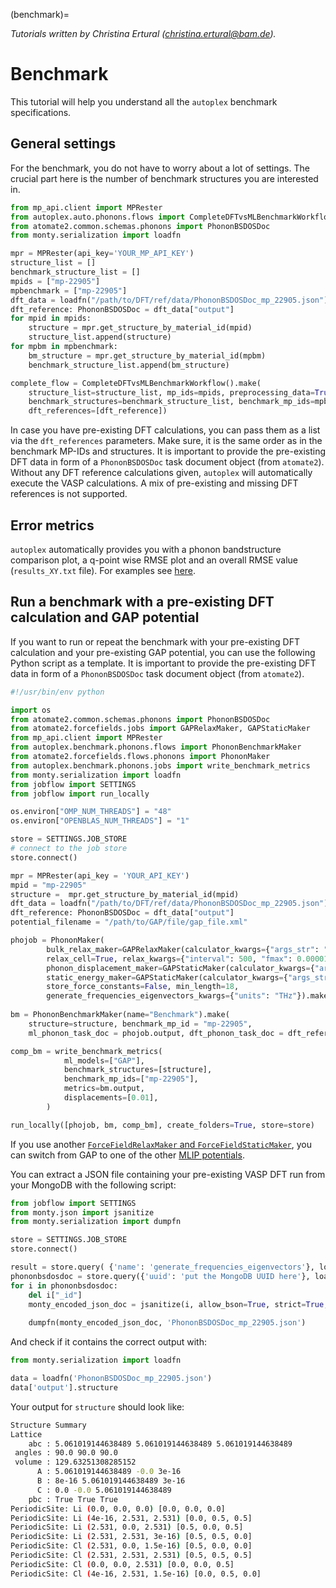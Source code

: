 (benchmark)=

*Tutorials written by Christina Ertural ([christina.ertural@bam.de](mailto:christina.ertural@bam.de)).*

# Benchmark

This tutorial will help you understand all the `autoplex` benchmark specifications.

## General settings

For the benchmark, you do not have to worry about a lot of settings. The crucial part here is the number of benchmark structures you are interested in.

```python
from mp_api.client import MPRester
from autoplex.auto.phonons.flows import CompleteDFTvsMLBenchmarkWorkflow
from atomate2.common.schemas.phonons import PhononBSDOSDoc
from monty.serialization import loadfn

mpr = MPRester(api_key='YOUR_MP_API_KEY')
structure_list = []
benchmark_structure_list = []
mpids = ["mp-22905"]
mpbenchmark = ["mp-22905"]
dft_data = loadfn("/path/to/DFT/ref/data/PhononBSDOSDoc_mp_22905.json")
dft_reference: PhononBSDOSDoc = dft_data["output"]
for mpid in mpids:
    structure = mpr.get_structure_by_material_id(mpid)
    structure_list.append(structure)
for mpbm in mpbenchmark:
    bm_structure = mpr.get_structure_by_material_id(mpbm)
    benchmark_structure_list.append(bm_structure)

complete_flow = CompleteDFTvsMLBenchmarkWorkflow().make(
    structure_list=structure_list, mp_ids=mpids, preprocessing_data=True,
    benchmark_structures=benchmark_structure_list, benchmark_mp_ids=mpbenchmark, 
    dft_references=[dft_reference])
```
In case you have pre-existing DFT calculations, you can pass them as a list via the `dft_references` parameters. Make sure, it is the same order as in the benchmark MP-IDs and structures.
It is important to provide the pre-existing DFT data in form of a `PhononBSDOSDoc` task document object (from `atomate2`). Without any DFT reference calculations given, `autoplex` will automatically execute the VASP calculations. A mix of pre-existing and missing DFT references is not supported.

## Error metrics
`autoplex` automatically provides you with a phonon bandstructure comparison plot, a q-point wise RMSE plot and an overall RMSE value (`results_XY.txt` file). For examples see [here](../flows/flows.md#output-and-results).

## Run a benchmark with a pre-existing DFT calculation and GAP potential

If you want to run or repeat the benchmark with your pre-existing DFT calculation and your pre-existing GAP potential, you can use the following Python script as a template.
It is important to provide the pre-existing DFT data in form of a `PhononBSDOSDoc` task document object (from `atomate2`).

```python
#!/usr/bin/env python

import os
from atomate2.common.schemas.phonons import PhononBSDOSDoc
from atomate2.forcefields.jobs import GAPRelaxMaker, GAPStaticMaker
from mp_api.client import MPRester
from autoplex.benchmark.phonons.flows import PhononBenchmarkMaker
from atomate2.forcefields.flows.phonons import PhononMaker
from autoplex.benchmark.phonons.jobs import write_benchmark_metrics
from monty.serialization import loadfn
from jobflow import SETTINGS
from jobflow import run_locally

os.environ["OMP_NUM_THREADS"] = "48"
os.environ["OPENBLAS_NUM_THREADS"] = "1"

store = SETTINGS.JOB_STORE
# connect to the job store
store.connect()

mpr = MPRester(api_key = 'YOUR_API_KEY')
mpid = "mp-22905"
structure =  mpr.get_structure_by_material_id(mpid)
dft_data = loadfn("/path/to/DFT/ref/data/PhononBSDOSDoc_mp_22905.json")
dft_reference: PhononBSDOSDoc = dft_data["output"]
potential_filename = "/path/to/GAP/file/gap_file.xml"

phojob = PhononMaker(
        bulk_relax_maker=GAPRelaxMaker(calculator_kwargs={"args_str": "IP GAP", "param_filename": potential_filename}, 
        relax_cell=True, relax_kwargs={"interval": 500, "fmax": 0.00001}, steps=10000),
        phonon_displacement_maker=GAPStaticMaker(calculator_kwargs={"args_str": "IP GAP", "param_filename": potential_filename}),
        static_energy_maker=GAPStaticMaker(calculator_kwargs={"args_str": "IP GAP", "param_filename": potential_filename}),
        store_force_constants=False, min_length=18,
        generate_frequencies_eigenvectors_kwargs={"units": "THz"}).make(structure=structure)
        
bm = PhononBenchmarkMaker(name="Benchmark").make(
    structure=structure, benchmark_mp_id = "mp-22905", 
    ml_phonon_task_doc = phojob.output, dft_phonon_task_doc = dft_reference)

comp_bm = write_benchmark_metrics(
            ml_models=["GAP"],
            benchmark_structures=[structure],
            benchmark_mp_ids=["mp-22905"],
            metrics=bm.output,
            displacements=[0.01],
        )

run_locally([phojob, bm, comp_bm], create_folders=True, store=store)
```
If you use another [`ForceFieldRelaxMaker` and `ForceFieldStaticMaker`](https://github.com/materialsproject/atomate2/blob/main/src/atomate2/forcefields/jobs.py), you can switch from GAP to one of the other 
[MLIP potentials](../fitting/fitting.md#fitting-potentials).

You can extract a JSON file containing your pre-existing VASP DFT run from your MongoDB with the following script:
```python
from jobflow import SETTINGS
from monty.json import jsanitize
from monty.serialization import dumpfn

store = SETTINGS.JOB_STORE
store.connect()

result = store.query( {'name': 'generate_frequencies_eigenvectors'}, load=True)
phononbsdosdoc = store.query({'uuid': 'put the MongoDB UUID here'}, load=True)
for i in phononbsdosdoc:
    del i["_id"]
    monty_encoded_json_doc = jsanitize(i, allow_bson=True, strict=True, enum_values=True)
    
    dumpfn(monty_encoded_json_doc, 'PhononBSDOSDoc_mp_22905.json')
```

And check if it contains the correct output with:
```python
from monty.serialization import loadfn

data = loadfn('PhononBSDOSDoc_mp_22905.json')
data['output'].structure  
```

Your output for `structure` should look like:
```bash
Structure Summary
Lattice
    abc : 5.061019144638489 5.061019144638489 5.061019144638489
 angles : 90.0 90.0 90.0
 volume : 129.63251308285152
      A : 5.061019144638489 -0.0 3e-16
      B : 8e-16 5.061019144638489 3e-16
      C : 0.0 -0.0 5.061019144638489
    pbc : True True True
PeriodicSite: Li (0.0, 0.0, 0.0) [0.0, 0.0, 0.0]
PeriodicSite: Li (4e-16, 2.531, 2.531) [0.0, 0.5, 0.5]
PeriodicSite: Li (2.531, 0.0, 2.531) [0.5, 0.0, 0.5]
PeriodicSite: Li (2.531, 2.531, 3e-16) [0.5, 0.5, 0.0]
PeriodicSite: Cl (2.531, 0.0, 1.5e-16) [0.5, 0.0, 0.0]
PeriodicSite: Cl (2.531, 2.531, 2.531) [0.5, 0.5, 0.5]
PeriodicSite: Cl (0.0, 0.0, 2.531) [0.0, 0.0, 0.5]
PeriodicSite: Cl (4e-16, 2.531, 1.5e-16) [0.0, 0.5, 0.0]
```


